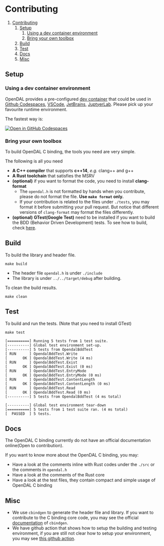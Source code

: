 # Contributing
1. [Contributing](#contributing)
   1. [Setup](#setup)
      1. [Using a dev container environment](#using-a-dev-container-environment)
      2. [Bring your own toolbox](#bring-your-own-toolbox)
   2. [Build](#build)
   3. [Test](#test)
   4. [Docs](#docs)
   5. [Misc](#misc)

## Setup

### Using a dev container environment
OpenDAL provides a pre-configured [dev container](https://containers.dev/) that could be used in [Github Codespaces](https://github.com/features/codespaces), [VSCode](https://code.visualstudio.com/), [JetBrains](https://www.jetbrains.com/remote-development/gateway/), [JuptyerLab](https://jupyterlab.readthedocs.io/en/stable/). Please pick up your favourite runtime environment.

The fastest way is:

[![Open in GitHub Codespaces](https://github.com/codespaces/badge.svg)](https://codespaces.new/apache/incubator-opendal?quickstart=1&machine=standardLinux32gb)

### Bring your own toolbox
To build OpenDAL C binding, the tools you need are very simple.

The following is all you need
- **A C++ compiler** that supports **c++14**, *e.g.* clang++ and g++
- **A Rust toolchain** that satisfies the MSRV
- **(optional)** if you want to format the code, you need to install **clang-format**
    - The `opendal.h` is not formatted by hands when you contribute, please do not format the file. **Use `make format` only.**
    - If your contribution is related to the files under `./tests`, you may format it before submitting your pull request. But notice that different versions of `clang-format` may format the files differently.
- **(optional)** **GTest(Google Test)** need to be installed if you want to build the BDD (Behavior
  Driven Development) tests. To see how to build, check [here](https://github.com/google/googletest).

## Build
To build the library and header file.
```shell
make build
```

- The header file `opendal.h` is under `./include` 
- The library is under `../../target/debug` after building.

To clean the build results.
```shell
make clean
```

## Test
To build and run the tests. (Note that you need to install GTest)
```shell
make test
```

```text
[==========] Running 5 tests from 1 test suite.
[----------] Global test environment set-up.
[----------] 5 tests from OpendalBddTest
[ RUN      ] OpendalBddTest.Write
[       OK ] OpendalBddTest.Write (4 ms)
[ RUN      ] OpendalBddTest.Exist
[       OK ] OpendalBddTest.Exist (0 ms)
[ RUN      ] OpendalBddTest.EntryMode
[       OK ] OpendalBddTest.EntryMode (0 ms)
[ RUN      ] OpendalBddTest.ContentLength
[       OK ] OpendalBddTest.ContentLength (0 ms)
[ RUN      ] OpendalBddTest.Read
[       OK ] OpendalBddTest.Read (0 ms)
[----------] 5 tests from OpendalBddTest (4 ms total)

[----------] Global test environment tear-down
[==========] 5 tests from 1 test suite ran. (4 ms total)
[  PASSED  ] 5 tests.
```

## Docs
The OpenDAL C binding currently do not have an official documentation online(Open to contribution).

If you want to know more about the OpenDAL C binding, you may:
- Have a look at the comments inline with Rust codes under the `./src` or the comments in `opendal.h`
- Have a look at the comments of the Rust core
- Have a look at the test files, they contain compact and simple usage of OpenDAL C binding

## Misc
- We use `cbindgen` to generate the header file and library. If you want to contribute to the C binding core code, you may see the official [documentation](https://github.com/mozilla/cbindgen/blob/master/docs.md) of `cbindgen`.
- We have github action that shows how to setup the building and testing environment, if you are still not clear how to setup your environment, you may see [this github action](../../.github/workflows/bindings_c.yml).
